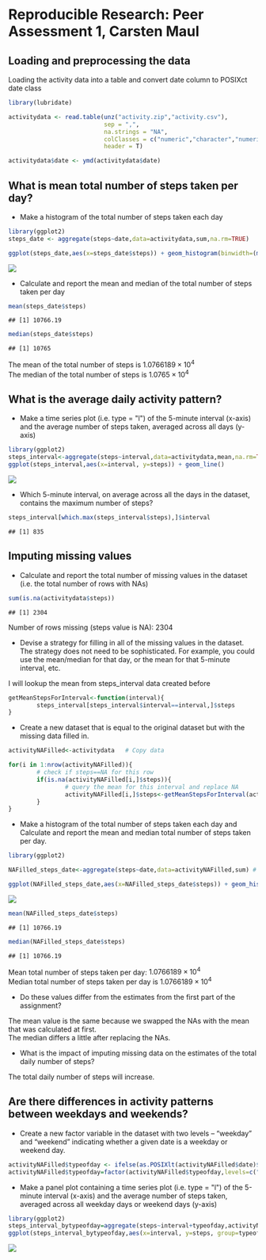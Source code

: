 # Reproducible Research: Peer Assessment 1, Carsten Maul


## Loading and preprocessing the data

Loading the activity data into a table and convert date column to POSIXct date class


```r
library(lubridate)

activitydata <- read.table(unz("activity.zip","activity.csv"),
                           sep = ",",
                           na.strings = "NA",
                           colClasses = c("numeric","character","numeric"),
                           header = T)

activitydata$date <- ymd(activitydata$date)
```

## What is mean total number of steps taken per day?

* Make a histogram of the total number of steps taken each day


```r
library(ggplot2)
steps_date <- aggregate(steps~date,data=activitydata,sum,na.rm=TRUE)

ggplot(steps_date,aes(x=steps_date$steps)) + geom_histogram(binwidth=(max(steps_date$steps)/nrow(steps_date)),fill="white",color="black") + ggtitle("histogram of total number of steps taken per day") + xlab("steps per day") + ylab("frequency")
```

![](PA1_template_files/figure-html/unnamed-chunk-2-1.png) 

* Calculate and report the mean and median of the total number of steps taken per day


```r
mean(steps_date$steps)
```

```
## [1] 10766.19
```

```r
median(steps_date$steps)
```

```
## [1] 10765
```

The mean of the total number of steps is $1.0766189\times 10^{4}$  
The median of the total number of steps is $1.0765\times 10^{4}$  

## What is the average daily activity pattern?

* Make a time series plot (i.e. type = "l") of the 5-minute interval (x-axis) and the average number of steps taken, averaged across all days (y-axis)


```r
library(ggplot2)
steps_interval<-aggregate(steps~interval,data=activitydata,mean,na.rm=TRUE)
ggplot(steps_interval,aes(x=interval, y=steps)) + geom_line()
```

![](PA1_template_files/figure-html/unnamed-chunk-4-1.png) 

* Which 5-minute interval, on average across all the days in the dataset, contains the maximum number of steps?


```r
steps_interval[which.max(steps_interval$steps),]$interval
```

```
## [1] 835
```
## Imputing missing values

* Calculate and report the total number of missing values in the dataset (i.e. the total number of rows with NAs)


```r
sum(is.na(activitydata$steps))
```

```
## [1] 2304
```

Number of rows missing (steps value is NA): 2304

* Devise a strategy for filling in all of the missing values in the dataset. The strategy does not need to be sophisticated. For example, you could use the mean/median for that day, or the mean for that 5-minute interval, etc.

I will lookup the mean from steps_interval data created before

```r
getMeanStepsForInterval<-function(interval){
        steps_interval[steps_interval$interval==interval,]$steps
}
```

* Create a new dataset that is equal to the original dataset but with the missing data filled in.


```r
activityNAFilled<-activitydata   # Copy data

for(i in 1:nrow(activityNAFilled)){
        # check if steps==NA for this row
        if(is.na(activityNAFilled[i,]$steps)){ 
                # query the mean for this interval and replace NA
                activityNAFilled[i,]$steps<-getMeanStepsForInterval(activityNAFilled[i,]$interval)
        }
}
```

* Make a histogram of the total number of steps taken each day and Calculate and report the mean and median total number of steps taken per day.


```r
library(ggplot2)

NAFilled_steps_date<-aggregate(steps~date,data=activityNAFilled,sum) # create aggregated data

ggplot(NAFilled_steps_date,aes(x=NAFilled_steps_date$steps)) + geom_histogram(binwidth=(max(NAFilled_steps_date$steps)/nrow(NAFilled_steps_date)),fill="white",color="black") + ggtitle("histogram of total number of steps taken per day") + xlab("steps per day") + ylab("frequency")
```

![](PA1_template_files/figure-html/unnamed-chunk-9-1.png) 

```r
mean(NAFilled_steps_date$steps)
```

```
## [1] 10766.19
```

```r
median(NAFilled_steps_date$steps)
```

```
## [1] 10766.19
```

Mean total number of steps taken per day: $1.0766189\times 10^{4}$  
Median total number of steps taken per day is $1.0766189\times 10^{4}$


* Do these values differ from the estimates from the first part of the assignment?

The mean value is the same because we swapped the NAs with the mean that was calculated at first.  
The median differs a little after replacing the NAs.

* What is the impact of imputing missing data on the estimates of the total daily number of steps?

The total daily number of steps will increase.

## Are there differences in activity patterns between weekdays and weekends?

* Create a new factor variable in the dataset with two levels – “weekday” and “weekend” indicating whether a given date is a weekday or weekend day.


```r
activityNAFilled$typeofday <- ifelse(as.POSIXlt(activityNAFilled$date)$wday > 5,"weekday","weekend")
activityNAFilled$typeofday=factor(activityNAFilled$typeofday,levels=c("weekday","weekend"))
```

* Make a panel plot containing a time series plot (i.e. type = "l") of the 5-minute interval (x-axis) and the average number of steps taken, averaged across all weekday days or weekend days (y-axis)


```r
library(ggplot2)
steps_interval_bytypeofday=aggregate(steps~interval+typeofday,activityNAFilled,mean)
ggplot(steps_interval_bytypeofday,aes(x=interval, y=steps, group=typeofday)) + geom_line() + facet_wrap(~typeofday, ncol=1)
```

![](PA1_template_files/figure-html/unnamed-chunk-11-1.png) 

